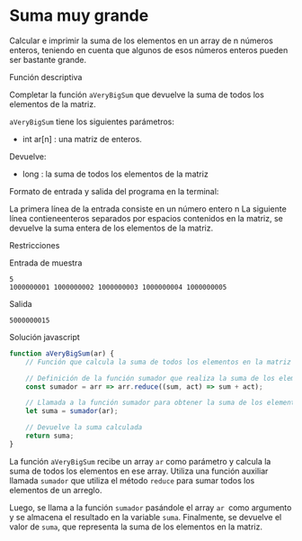 # Suma muy grande

Calcular e imprimir la suma de los elementos en un array de n números enteros, teniendo en cuenta que algunos de esos números enteros pueden ser bastante grande.

Función descriptiva

Completar la función `aVeryBigSum` que devuelve la suma de todos los elementos de la matriz.

`aVeryBigSum` tiene los siguientes parámetros:

-   int ar[n] : una matriz de enteros.

Devuelve:
-   long : la suma de todos los elementos de la matriz

Formato de entrada y salida del programa en la terminal:

La primera línea de la entrada consiste en un número entero n
La siguiente línea contieneenteros separados por espacios contenidos en la matriz, se devuelve la suma entera de los elementos de la matriz.

Restricciones

Entrada de muestra

```
5
1000000001 1000000002 1000000003 1000000004 1000000005
```

Salida

```
5000000015
```
Solución javascript

```js
function aVeryBigSum(ar) {
    // Función que calcula la suma de todos los elementos en la matriz

    // Definición de la función sumador que realiza la suma de los elementos de un arreglo
    const sumador = arr => arr.reduce((sum, act) => sum + act);

    // Llamada a la función sumador para obtener la suma de los elementos en la matriz ar
    let suma = sumador(ar);

    // Devuelve la suma calculada
    return suma;
}
```
La función `aVeryBigSum` recibe un array `ar` como parámetro y calcula la suma de todos los elementos en ese array. Utiliza una función auxiliar llamada `sumador` que utiliza el método `reduce` para sumar todos los elementos de un arreglo.

Luego, se llama a la función `sumador` pasándole el array `ar `como argumento y se almacena el resultado en la variable `suma`. Finalmente, se devuelve el valor de `suma`, que representa la suma de los elementos en la matriz.
